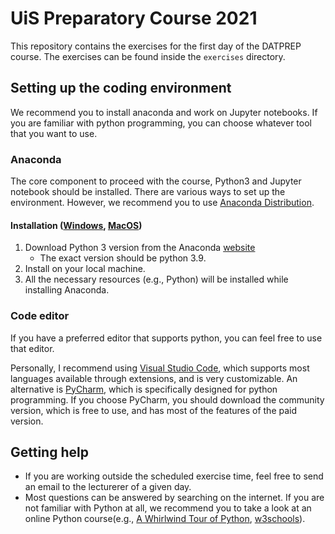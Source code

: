 # UiS Preparatory Course 2021
This repository contains the exercises for the first day of the DATPREP course. The exercises can be found inside the `exercises` directory.

## Setting up the coding environment 
We recommend you to install anaconda and work on Jupyter notebooks. If you are familiar with python programming, you can choose whatever tool that you want to use.

### Anaconda
The core component to proceed with the course, Python3 and Jupyter notebook should be installed. There are various ways to set up the environment. However, we recommend you to use [Anaconda Distribution](https://www.anaconda.com/distribution/).

#### Installation ([Windows](resources/jupyternotebook-win.pdf), [MacOS](resources/jupyternotebook-mac.pdf))
1. Download Python 3 version from the Anaconda [website](https://www.anaconda.com/distribution/)
    - The exact version should be python 3.9.
1. Install on your local machine.
1. All the necessary resources (e.g., Python) will be installed while installing Anaconda.

### Code editor
If you have a preferred editor that supports python, you can feel free to use that editor.

Personally, I recommend using [Visual Studio Code](https://code.visualstudio.com/), which supports most languages available through extensions, and is very customizable. An alternative is [PyCharm](https://www.jetbrains.com/pycharm/), which is specifically designed for python programming. If you choose PyCharm, you should download the community version, which is free to use, and has most of the features of the paid version.

## Getting help
* If you are working outside the scheduled exercise time, feel free to send an email to the lecturerer of a given day.
* Most questions can be answered by searching on the internet. If you are not familiar with Python at all, we recommend you to take a look at an online Python course(e.g., [A Whirlwind Tour of Python](https://jakevdp.github.io/WhirlwindTourOfPython/index.html), [w3schools](https://www.w3schools.com/python/default.asp)).
